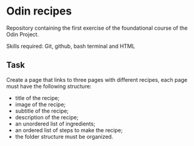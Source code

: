 # Odin recipes

Repository containing the first exercise of the foundational course of the Odin Project.

Skills required: Git, github, bash terminal and HTML
## Task

 Create a page that links to three pages with different recipes, each page must have the following structure:
 - title of the recipe;
 - image of the recipe;
 - subtitle of the recipe;
 - description of the recipe;
 - an unordered list of ingredients;
 - an ordered list of steps to make the recipe;
 - the folder structure must be organized.

